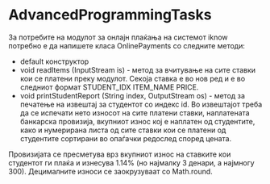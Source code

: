 # AdvancedProgrammingTasks

За потребите на модулот за онлајн плаќања на системот iknow потребно е да напишете класа OnlinePayments со следните методи:

- default конструктор
- void readItems (InputStream is) - метод за вчитување на сите ставки кои се платени преку модулот. Секоја ставка е во нов ред и е во следниот формат STUDENT_IDX ITEM_NAME PRICE.
- void printStudentReport (String index, OutputStream os) - метод за печатење на извештај за студентот со индекс id. Во извештајот треба да се испечати нето износот на сите платени ставки, наплатената банкарска провизија, вкупниот износ кој е наплатен од студентите, како и нумерирана листа од сите ставки кои се платени од студентите сортирани во опаѓачки редослед според цената.

Провизијата се пресметува врз вкупниот износ на ставките кои студентот ги плаќа и изнесува 1.14% (но најмалку 3 денари, а најмногу 300). Децималните износи се заокрузуваат со Math.round.
